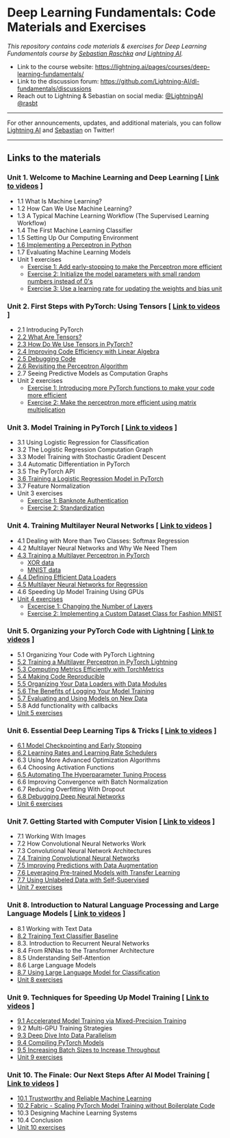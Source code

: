 # Deep Learning Fundamentals: Code Materials and Exercises



*This repository contains code materials &amp; exercises for Deep Learning Fundamentals course by [Sebastian Raschka](https://sebastianraschka.com) and [Lightning AI](https://lightning.ai).*



- Link to the course website: https://lightning.ai/pages/courses/deep-learning-fundamentals/
- Link to the discussion forum: https://github.com/Lightning-AI/dl-fundamentals/discussions
- Reach out to Lightning & Sebastian on social media: [@LightningAI](https://twitter.com/LightningAI) [@rasbt](https://twitter.com/rasbt)



---

For other announcements, updates, and additional materials, you can follow [Lightning AI](https://twitter.com/LightningAI) and [Sebastian](https://twitter.com/rasbt) on Twitter!

---



## Links to the materials



### Unit 1. Welcome to Machine Learning and Deep Learning [ [Link to videos](https://lightning.ai/pages/courses/deep-learning-fundamentals/unit-1/) ] 

- 1.1 What Is Machine Learning?
- 1.2 How Can We Use Machine Learning?
- 1.3 A Typical Machine Learning Workflow (The Supervised Learning Workflow)
- 1.4 The First Machine Learning Classifier
- 1.5 Setting Up Our Computing Environment
- [1.6 Implementing a Perceptron in Python](https://github.com/Lightning-AI/dl-fundamentals/tree/main/unit01-ml-intro/1.6-perceptron-in-python)
- 1.7 Evaluating Machine Learning Models
- Unit 1 exercises
  - [Exercise 1: Add early-stopping to make the Perceptron more efficient](https://github.com/Lightning-AI/dl-fundamentals/tree/main/unit01-ml-intro/exercises/1_early-stop)
  - [Exercise 2: Initialize the model parameters with small random numbers instead of 0's](https://github.com/Lightning-AI/dl-fundamentals/tree/main/unit01-ml-intro/exercises/2_random-weights)
  - [Exercise 3: Use a learning rate for updating the weights and bias unit](https://github.com/Lightning-AI/dl-fundamentals/tree/main/unit01-ml-intro/exercises/3_learning-rate)

### Unit 2. First Steps with PyTorch: Using Tensors [ [Link to videos](https://lightning.ai/pages/courses/deep-learning-fundamentals/2-0-unit-2-overview/) ] 

- 2.1 Introducing PyTorch
- [2.2 What Are Tensors?](https://github.com/Lightning-AI/dl-fundamentals/blob/main/unit02-pytorch-tensors/2.2-tensors/torch-tensors.ipynb)
- [2.3 How Do We Use Tensors in PyTorch?](https://github.com/Lightning-AI/dl-fundamentals/blob/main/unit02-pytorch-tensors/2.3-using-tensors/top10-tensor-commands.ipynb)
- [2.4 Improving Code Efficiency with Linear Algebra](https://github.com/Lightning-AI/dl-fundamentals/tree/main/unit02-pytorch-tensors/2.4-linalg)
- [2.5 Debugging Code](https://github.com/Lightning-AI/dl-fundamentals/tree/main/unit02-pytorch-tensors/2.5-debugging)
- [2.6 Revisiting the Perceptron Algorithm](https://github.com/Lightning-AI/dl-fundamentals/tree/main/unit02-pytorch-tensors/2.6-revisiting-perceptron)
- 2.7 Seeing Predictive Models as Computation Graphs
- Unit 2 exercises
  - [Exercise 1: Introducing more PyTorch functions to make your code more efficient](https://github.com/Lightning-AI/dl-fundamentals/tree/main/unit02-pytorch-tensors/exercises/1_torch-where)
  - [Exercise 2: Make the perceptron more efficient using matrix multiplication](https://github.com/Lightning-AI/dl-fundamentals/tree/main/unit02-pytorch-tensors/exercises/2_perceptron-matmul)



### Unit 3. Model Training in PyTorch [ [Link to videos](https://lightning.ai/pages/courses/deep-learning-fundamentals/3-0-overview-model-training-in-pytorch/) ] 

- 3.1 Using Logistic Regression for Classification
- 3.2 The Logistic Regression Computation Graph
- 3.3 Model Training with Stochastic Gradient Descent
- 3.4 Automatic Differentiation in PyTorch
- 3.5 The PyTorch API
- [3.6 Training a Logistic Regression Model in PyTorch](https://github.com/Lightning-AI/dl-fundamentals/tree/main/3.6-logreg-in-pytorch)
- 3.7 Feature Normalization
- Unit 3 exercises
  - [Exercise 1: Banknote Authentication](https://github.com/Lightning-AI/dl-fundamentals/tree/main/exercises/1_banknotes)
  - [Exercise 2: Standardization](https://github.com/Lightning-AI/dl-fundamentals/tree/main/exercises/2_standardization) 

### Unit 4. Training Multilayer Neural Networks [ [Link to videos](https://lightning.ai/pages/courses/deep-learning-fundamentals/training-multilayer-neural-networks-overview/) ] 

- 4.1 Dealing with More than Two Classes: Softmax Regression
- 4.2 Multilayer Neural Networks and Why We Need Them
- [4.3 Training a Multilayer Perceptron in PyTorch](unit04-multilayer-nets/4.3-mlp-pytorch)
  - [XOR data](unit04-multilayer-nets/4.3-mlp-pytorch/4.3-mlp-pytorch-part1-2-xor)
  - [MNIST data](unit04-multilayer-nets/4.3-mlp-pytorch/4.3-mlp-pytorch-part3-5-mnist)
- [4.4 Defining Efficient Data Loaders](unit04-multilayer-nets/4.4-dataloaders)
- [4.5 Multilayer Neural Networks for Regression](unit04-multilayer-nets/4.5-mlp-regression)
- 4.6 Speeding Up Model Training Using GPUs
- [Unit 4 exercises](./unit04-multilayer-nets/exercises)
  - [Excercise 1: Changing the Number of Layers](./unit04-multilayer-nets/exercises/1_changing-layers)
  - [Exercise 2: Implementing a Custom Dataset Class for Fashion MNIST](./unit04-multilayer-nets/exercises/2_fashion-mnist)

### Unit 5. Organizing your PyTorch Code with Lightning [ [Link to videos](https://lightning.ai/pages/courses/deep-learning-fundamentals/overview-organizing-your-code-with-pytorch-lightning/) ] 

- 5.1 Organizing Your Code with PyTorch Lightning
- [5.2 Training a Multilayer Perceptron in PyTorch Lightning](./unit05-lightning/5.2-mlp-lightning)
- [5.3 Computing Metrics Efficiently with TorchMetrics](./unit05-lightning/5.3-torchmetrics)
- [5.4 Making Code Reproducible](./unit05-lightning/5.4-reproducibility)
- [5.5 Organizing Your Data Loaders with Data Modules](./unit05-lightning/5.5-datamodules)
- [5.6 The Benefits of Logging Your Model Training](./unit05-lightning/5.6-logging)
- [5.7 Evaluating and Using Models on New Data](./unit05-lightning/5.7-evaluating)
- 5.8 Add functionality with callbacks
- [Unit 5 exercises](./unit05-lightning/exercises)

### Unit 6. Essential Deep Learning Tips & Tricks [ [Link to videos](https://lightning.ai/pages/courses/deep-learning-fundamentals/unit-6-overview-essential-deep-learning-tips-tricks/) ] 

- [6.1 Model Checkpointing and Early Stopping](./unit06-dl-tips/6.1-checkpointing)
- [6.2 Learning Rates and Learning Rate Schedulers](./unit06-dl-tips/6.2-learning-rates)
- 6.3 Using More Advanced Optimization Algorithms
- 6.4 Choosing Activation Functions
- [6.5 Automating The Hyperparameter Tuning Process](./unit06-dl-tips/6.5-hparam-opt)
- 6.6 Improving Convergence with Batch Normalization
- 6.7 Reducing Overfitting With Dropout
- [6.8 Debugging Deep Neural Networks](./unit06-dl-tips/6.8-debugging)
- [Unit 6 exercises](./unit06-dl-tips/exercises)


### Unit 7. Getting Started with Computer Vision [ [Link to videos](https://lightning.ai/pages/courses/deep-learning-fundamentals/unit-7-overview-getting-started-with-computer-vision/) ] 

- 7.1 Working With Images
- 7.2 How Convolutional Neural Networks Work
- 7.3 Convolutional Neural Network Architectures
- [7.4 Training Convolutional Neural Networks](./unit07-computer-vision/unit07-computer-vision/7.4-cnn-training)
- [7.5 Improving Predictions with Data Augmentation](./unit07-computer-vision/unit07-computer-vision/)
- [7.6 Leveraging Pre-trained Models with Transfer Learning](./unit07-computer-vision/unit07-computer-vision/)
- [7.7 Using Unlabeled Data with Self-Supervised](./unit07-computer-vision/unit07-computer-vision/)
- [Unit 7 exercises](./unit07-computer-vision/exercises)



### Unit 8. Introduction to Natural Language Processing and Large Language Models  [ [Link to videos](https://lightning.ai/pages/courses/deep-learning-fundamentals/unit-8.0-natural-language-processing-and-large-language-models/) ] 

- 8.1 Working with Text Data
- [8.2 Training Text Classifier Baseline](unit08-large-language-models/8.2-bag-of-words)
- 8.3. Introduction to Recurrent Neural Networks
- 8.4 From RNNas to the Transformer Architecture
- 8.5 Understanding Self-Attention
- 8.6 Large Language Models
- [8.7 Using Large Language Model for Classification](unit08-large-language-models/8.7-distilbert-finetuning)
- [Unit 8 exercises](unit08-large-language-models/exercises)

### Unit 9. Techniques for Speeding Up Model Training  [ [Link to videos](https://lightning.ai/pages/courses/deep-learning-fundamentals/9.0-overview-techniques-for-speeding-up-model-training/) ] 

- [9.1 Accelerated Model Training via Mixed-Precision Training](unit09-performance/9.1-mixed-precision)
- 9.2 Multi-GPU Training Strategies
- [9.3 Deep Dive Into Data Parallelism](unit09-performance/9.3-multi-gpu)
- [9.4 Compiling PyTorch Models](unit09-performance/9.4-compile)
- [9.5 Increasing Batch Sizes to Increase Throughput](unit09-performance/9.5-batchsize-finder)
- [Unit 9 exercises](unit09-performance/exercises)

### Unit 10. The Finale: Our Next Steps After AI Model Training  [ [Link to videos](https://lightning.ai/pages/courses/deep-learning-fundamentals/10.0-overview-the-finale-our-next-steps-after-ai-model-training/) ] 

- [10.1 Trustworthy and Reliable Machine Learning](unit10-after-training/10.1-confidence-intervals)
- [10.2 Fabric - Scaling PyTorch Model Training without Boilerplate Code](unit10-after-training/10.2-fabric)
- 10.3 Designing Machine Learning Systems
- 10.4 Conclusion
- [Unit 10 exercises](unit10-after-training/exercises)
